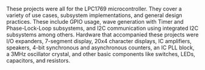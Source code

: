 These projects were all for the LPC1769 microcontroller. They cover a variety of use cases, subsystem implementations, and general design practices. These include GPIO usage, wave generation with Timer and Phase-Lock-Loop subsystems, and I2C communication using integrated I2C subsystems among others. 
Hardware that accompanied these projects were I/O expanders, 7-segment display, 20x4 character displays, IC amplifiers, speakers, 4-bit synchronous and asynchronous counters, an IC PLL block, a 3MHz oscillator crystal, and other basic components like switches, LEDs, capacitors, and resistors. 
